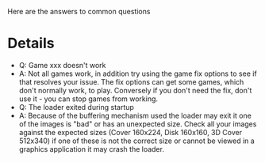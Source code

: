 Here are the answers to common questions

# Details #

  * Q: Game xxx doesn't work
  * A: Not all games work, in addition try using the game fix options to see if that resolves your issue.  The fix options can get some games, which don't normally work, to play.  Conversely if you don't need the fix, don't use it - you can stop games from working.
  * Q: The loader exited during startup
  * A: Because of the buffering mechanism used the loader may exit it one of the images is "bad" or has an unexpected size.  Check all your images against the expected sizes (Cover 160x224, Disk 160x160, 3D Cover 512x340) if one of these is not the correct size or cannot be viewed in a graphics application it may crash the loader.